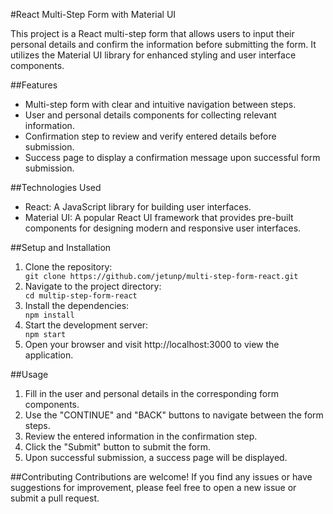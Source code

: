 #React Multi-Step Form with Material UI

This project is a React multi-step form that allows users to input their personal details and confirm the information before submitting the form. It utilizes the Material UI library for enhanced styling and user interface components.

##Features

<ul>
<li>Multi-step form with clear and intuitive navigation between steps.</li>
<li>User and personal details components for collecting relevant information.</li>
<li>Confirmation step to review and verify entered details before submission.</li>
<li>Success page to display a confirmation message upon successful form submission.</li>
</ul>

##Technologies Used

<ul>
<li>React: A JavaScript library for building user interfaces.</li>
<li>Material UI: A popular React UI framework that provides pre-built components for designing modern and responsive user interfaces.</li>
</ul>

##Setup and Installation

<ol>
<li>Clone the repository:</li>
<code>git clone https://github.com/jetunp/multi-step-form-react.git</code>
<li>Navigate to the project directory:</li>
<code>cd multip-step-form-react</code>
<li>Install the dependencies:</li>
<code>npm install</code>
<li>Start the development server:</li>
<code>npm start</code>
<li>Open your browser and visit http://localhost:3000 to view the application.</li>
</ol>

##Usage

<ol>
<li>Fill in the user and personal details in the corresponding form components.</li>
<li>Use the "CONTINUE" and "BACK" buttons to navigate between the form steps.</li>
<li>Review the entered information in the confirmation step.</li>
<li>Click the "Submit" button to submit the form.</li>
<li>Upon successful submission, a success page will be displayed.</li>
</ol>

##Contributing
Contributions are welcome! If you find any issues or have suggestions for improvement, please feel free to open a new issue or submit a pull request.
